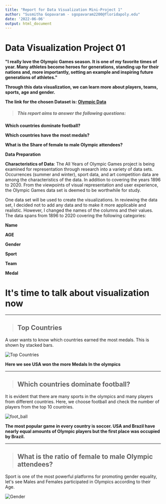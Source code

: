 ```yaml
---
title: "Report for Data Visualization Mini-Project 1"
author: "Susmitha Gopavaram - sgopavaram2200@floridapoly.edu"
date: '2022-06-06'
output: html_document
---
```


# Data Visualization Project 01

**"I really love the Olympic Games season. It is one of my favorite times of year. Many athletes become heroes for generations, standing up for their nations and, more importantly, setting an example and inspiring future generations of athletes."**

**Through this data visualization, we can learn more about players, teams, sports, age and gender.**

**The link for the chosen Dataset is:
[Olympic Data ](https://github.com/susmithareddy-1996/dataviz_final_project/blob/main/data/Olympic%20Dataset.csv)**

> ##### **This report aims to answer the following questions**:

**Which countries dominate football?**

**Which countries have the most medals?** 

**What is the Share of female to male Olympic attendees?**

**Data Preparation**

**Characteristics of Data**: The All Years of Olympic Games project is being examined for representation through research into a variety of data sets. Occurrences (summer and winter), sport data, and art competition data are among the characteristics of the data. In addition to covering the years 1896 to 2020. From the viewpoints of visual representation and user experience, the Olympic Games data set is deemed to be worthwhile for study.

One data set will be used to create the visualizations. In reviewing the data set, I decided not to add any data and to make it more applicable and realistic. However, I changed the names of the columns and their values. The data spans from 1896 to 2020 covering the following categories:

**Name**

**AGE**

**Gender**

**Sport**

**Team**

**Medal**

# It's time to talk about visualization now

------------------------

>## **Top Countries**

A user wants to know which countries earned the most medals. This is shown by stacked bars. 

![Top Countries](https://github.com/susmithareddy-1996/dataviz_final_project/blob/main/figures/top%2010%20countries.jpg)

**Here we see USA won the more Medals In the olympics**

--------------------------------------------

> ## **Which countries dominate football?** 

It is evident that there are many sports in the olympics and many players from different countries. Here, we choose football and check the number of players from the top 10 countries.

![foot_ball](https://github.com/susmithareddy-1996/dataviz_final_project/blob/main/figures/football.jpg)

**The most popular game in every country is soccer. USA and Brazil have nearly equal amounts of Olympic players but the first place was occupied by Brazil.**

----------------------------------------

> ## **What is the ratio of female to male Olympic attendees?**

Sport is one of the most powerful platforms for promoting gender equality, let's see Males and Females participated in Olympics according to their Age.

![Gender](https://github.com/susmithareddy-1996/dataviz_final_project/blob/main/figures/Gender.jpg)
